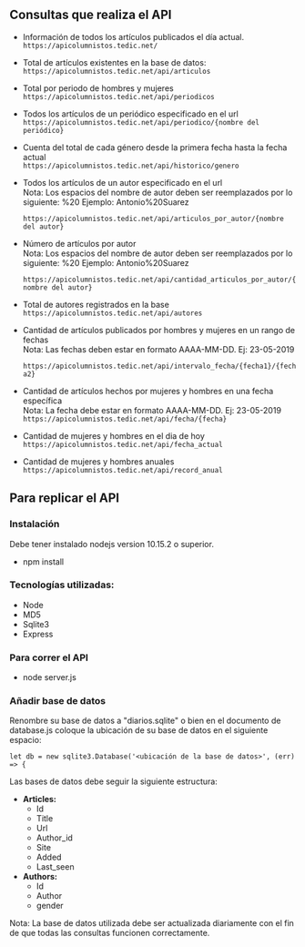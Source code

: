 ## **Consultas que realiza el API**

- Información de todos los artículos publicados el día actual.  
  ``` https://apicolumnistos.tedic.net/ ```

- Total de artículos existentes en la base de datos:  
  ``` https://apicolumnistos.tedic.net/api/articulos ```

- Total por periodo de hombres y mujeres  
  ``` https://apicolumnistos.tedic.net/api/periodicos ```

- Todos los artículos de un periódico especificado en el url  
  ``` https://apicolumnistos.tedic.net/api/periodico/{nombre del periódico} ```

- Cuenta del total de cada género desde la primera fecha hasta la fecha actual  
  ``` https://apicolumnistos.tedic.net/api/historico/genero ```

- Todos los artículos de un autor especificado en el url  
Nota: Los espacios del nombre de autor deben ser reemplazados por lo siguiente: %20
Ejemplo: Antonio%20Suarez  

  ``` https://apicolumnistos.tedic.net/api/articulos_por_autor/{nombre del autor} ```

- Número de artículos por autor  
Nota: Los espacios del nombre de autor deben ser reemplazados por lo siguiente: %20
Ejemplo: Antonio%20Suarez  

  ``` https://apicolumnistos.tedic.net/api/cantidad_articulos_por_autor/{nombre del autor} ```

- Total de autores registrados en la base  
  ``` https://apicolumnistos.tedic.net/api/autores ```

- Cantidad de artículos publicados por hombres y mujeres en un rango de fechas  
Nota: Las fechas deben estar en formato AAAA-MM-DD. Ej: 23-05-2019  

  ``` https://apicolumnistos.tedic.net/api/intervalo_fecha/{fecha1}/{fecha2}  ```

- Cantidad de artículos hechos por mujeres y hombres en una fecha específica  
Nota: La fecha debe estar en formato AAAA-MM-DD. Ej: 23-05-2019  
``` https://apicolumnistos.tedic.net/api/fecha/{fecha}  ```

- Cantidad de mujeres y hombres en el dia de hoy  
  ``` https://apicolumnistos.tedic.net/api/fecha_actual  ```

- Cantidad de mujeres y hombres anuales  
  ``` https://apicolumnistos.tedic.net/api/record_anual  ```

## **Para replicar el API**

### **Instalación**

Debe tener instalado nodejs version 10.15.2 o superior.

- npm install

### **Tecnologías utilizadas:**

- Node
- MD5
- Sqlite3
- Express

### **Para correr el API**

- node server.js

### **Añadir base de datos**

Renombre su base de datos a &quot;diarios.sqlite&quot; o bien en el documento de database.js coloque la ubicación de su base de datos en el siguiente espacio:  

``` let db = new sqlite3.Database('<ubicación de la base de datos>', (err) => { ```

Las bases de datos debe seguir la siguiente estructura:

- **Articles:**
  - Id
  - Title
  - Url
  - Author\_id
  - Site
  - Added
  - Last\_seen
- **Authors:**
  - Id
  - Author
  - gender

Nota: La base de datos utilizada debe ser actualizada diariamente con el fin de que todas las consultas funcionen correctamente.
